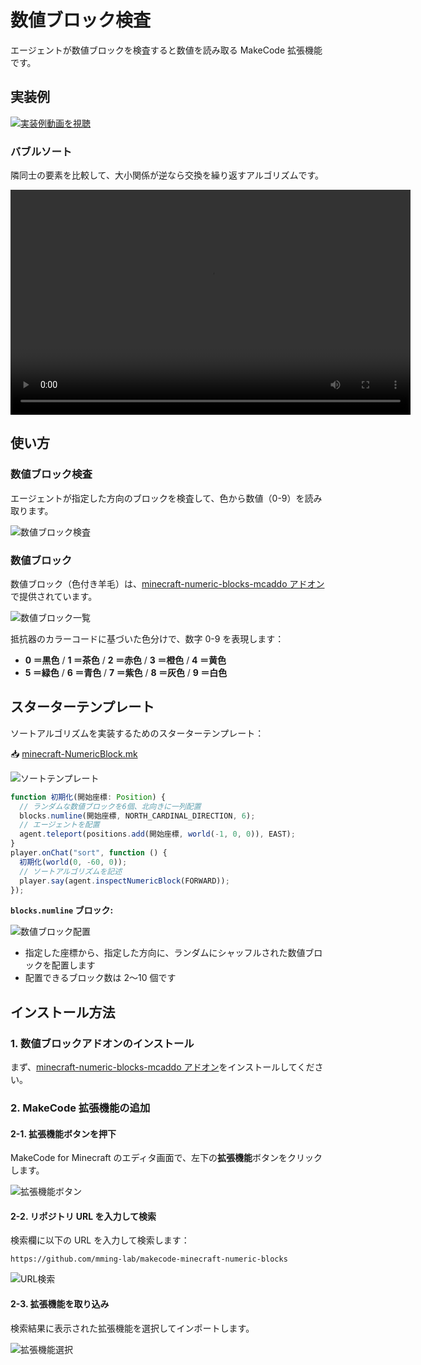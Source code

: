 # 数値ブロック検査

エージェントが数値ブロックを検査すると数値を読み取る MakeCode 拡張機能です。

## 実装例

[![実装例動画を視聴](https://img.shields.io/badge/▶️_実装例動画を視聴-blue?style=for-the-badge)](https://mming-lab.github.io/makecode-minecraft-numeric-blocks/)

### バブルソート

隣同士の要素を比較して、大小関係が逆なら交換を繰り返すアルゴリズムです。

<video width="640" height="360" controls>
  <source src="./images/バブルソート.mp4" type="video/mp4">
  お使いのブラウザは動画タグに対応していません。
</video>

## 使い方

### 数値ブロック検査

エージェントが指定した方向のブロックを検査して、色から数値（0-9）を読み取ります。

![数値ブロック検査](images/inspect-numeric-block.png)


### 数値ブロック

数値ブロック（色付き羊毛）は、[minecraft-numeric-blocks-mcaddo アドオン](https://github.com/Mming-Lab/minecraft-numeric-blocks-mcaddo)で提供されています。

![数値ブロック一覧](images/numeric-blocks.png)

抵抗器のカラーコードに基づいた色分けで、数字 0-9 を表現します：

- **0 ＝黒色** / **1 ＝茶色** / **2 ＝赤色** / **3 ＝橙色** / **4 ＝黄色**
- **5 ＝緑色** / **6 ＝青色** / **7 ＝紫色** / **8 ＝灰色** / **9 ＝白色**

## スターターテンプレート

ソートアルゴリズムを実装するためのスターターテンプレート：

📥 [minecraft-NumericBlock.mk](./minecraft-NumericBlock.mk)

![ソートテンプレート](images/sort-starter-template.png)

```typescript
function 初期化(開始座標: Position) {
  // ランダムな数値ブロックを6個、北向きに一列配置
  blocks.numline(開始座標, NORTH_CARDINAL_DIRECTION, 6);
  // エージェントを配置
  agent.teleport(positions.add(開始座標, world(-1, 0, 0)), EAST);
}
player.onChat("sort", function () {
  初期化(world(0, -60, 0));
  // ソートアルゴリズムを記述
  player.say(agent.inspectNumericBlock(FORWARD));
});
```

**`blocks.numline` ブロック:**

![数値ブロック配置](images/place-numeric-blocks.png)

- 指定した座標から、指定した方向に、ランダムにシャッフルされた数値ブロックを配置します
- 配置できるブロック数は 2～10 個です

## インストール方法

### 1. 数値ブロックアドオンのインストール

まず、[minecraft-numeric-blocks-mcaddo アドオン](https://github.com/Mming-Lab/minecraft-numeric-blocks-mcaddo)をインストールしてください。

### 2. MakeCode 拡張機能の追加

#### 2-1. 拡張機能ボタンを押下

MakeCode for Minecraft のエディタ画面で、左下の**拡張機能**ボタンをクリックします。

![拡張機能ボタン](images/extension-button.png)

#### 2-2. リポジトリ URL を入力して検索

検索欄に以下の URL を入力して検索します：

```
https://github.com/mming-lab/makecode-minecraft-numeric-blocks
```

![URL検索](images/url-search.png)

#### 2-3. 拡張機能を取り込み

検索結果に表示された拡張機能を選択してインポートします。

![拡張機能選択](images/import-extension.png)
